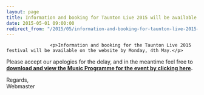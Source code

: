 ```yaml
---
layout: page
title: Information and booking for Taunton Live 2015 will be available soon
date: 2015-05-01 09:00:00
redirect_from: "/2015/05/information-and-booking-for-taunton-live-2015-will-be-available-soon/"
---
```

<section>

                    
                    <p>Information and booking for the Taunton Live 2015 festival will be available on the website by Monday, 4th May.</p>
<p>Please accept our apologies for the delay, and in the meantime feel free to <strong><a href="http://www.tauntonfestival.org.uk/wp-content/uploads/2015/04/TFA_Music_Events_A5_Booklet.pdf" onclick="_gaq.push(['_trackEvent','download','http://www.tauntonfestival.org.uk/wp-content/uploads/2015/04/TFA_Music_Events_A5_Booklet.pdf']);" >download and view the Music Programme for the event by clicking here</a>.<br />
</strong></p>
<p>Regards,<br />
Webmaster</p>

                
</section>
